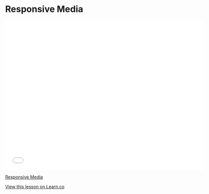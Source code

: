 # Responsive Media

<iframe width="640" height="480" src="//www.youtube.com/embed/iC2yQbR_qys?rel=0&modestbranding=1" frameborder="0" allowfullscreen></iframe><p><a href="https://www.youtube.com/watch?v=iC2yQbR_qys">Responsive Media</a></p>



<a href='https://learn.co/lessons/responsive-media' data-visibility='hidden'>View this lesson on Learn.co</a>
